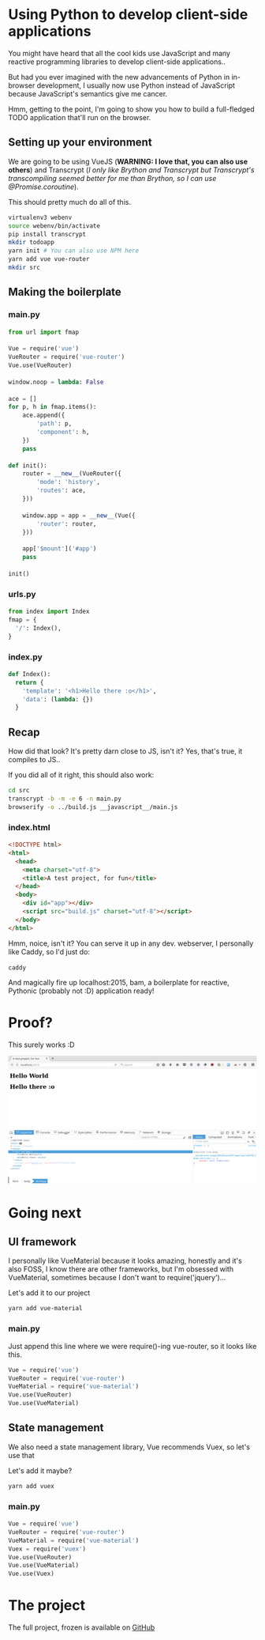 # Using Python to develop client-side applications

You might have heard that all the cool kids use JavaScript and many reactive programming libraries to develop client-side applications..

But had you ever imagined with the new advancements of Python in in-browser development, I usually now use Python instead of JavaScript because JavaScript's semantics give me cancer.

Hmm, getting to the point, I'm going to show you how to build a full-fledged TODO application that'll run on the browser.

## Setting up your environment

We are going to be using VueJS (**WARNING: I love that, you can also use others**) and Transcrypt (_I only like Brython and Transcrypt but Transcrypt's transcompiling seemed better for me than Brython, so I can use @Promise.coroutine_).

This should pretty much do all of this.

```bash
virtualenv3 webenv
source webenv/bin/activate
pip install transcrypt
mkdir todoapp
yarn init # You can also use NPM here
yarn add vue vue-router
mkdir src
```

## Making the boilerplate

### main.py
```Python
from url import fmap

Vue = require('vue')
VueRouter = require('vue-router')
Vue.use(VueRouter)

window.noop = lambda: False

ace = []
for p, h in fmap.items():
    ace.append({
        'path': p,
        'component': h,
    })
    pass

def init():
    router = __new__(VueRouter({
        'mode': 'history',
        'routes': ace,
    }))

    window.app = app = __new__(Vue({
        'router': router,
    }))

    app['$mount']('#app')
    pass

init()
```

### urls.py

```Python
from index import Index
fmap = {
  '/': Index(),
}
```

### index.py

```Python
def Index():
  return {
    'template': '<h1>Hello there :o</h1>',
    'data': (lambda: {})
  }
```

## Recap

How did that look? It's pretty darn close to JS, isn't it? Yes, that's true, it compiles to JS..

If you did all of it right, this should also work:

```bash
cd src
transcrypt -b -m -e 6 -n main.py
browserify -o ../build.js __javascript__/main.js
```

### index.html

```html
<!DOCTYPE html>
<html>
  <head>
    <meta charset="utf-8">
    <title>A test project, for fun</title>
  </head>
  <body>
    <div id="app"></div>
    <script src="build.js" charset="utf-8"></script>
  </body>
</html>
```

Hmm, noice, isn't it? You can serve it up in any dev. webserver, I personally like Caddy, so I'd just do:

`caddy`

And magically fire up localhost:2015, bam, a boilerplate for reactive, Pythonic (probably not :D) application ready!

# Proof?

This surely works :D

![Screenshot](screenshot-this-works.png)

# Going next

## UI framework

I personally like VueMaterial because it looks amazing, honestly and it's also FOSS, I know there are other frameworks, but I'm obsessed with VueMaterial, sometimes because I don't want to require('jquery')...

Let's add it to our project

```bash
yarn add vue-material
```

### main.py
Just append this line where we were require()-ing vue-router, so it looks like this.

```Python
Vue = require('vue')
VueRouter = require('vue-router')
VueMaterial = require('vue-material')
Vue.use(VueRouter)
Vue.use(VueMaterial)
```

## State management

We also need a state management library, Vue recommends Vuex, so let's use that

Let's add it maybe?

```bash
yarn add vuex
```

### main.py

```Python
Vue = require('vue')
VueRouter = require('vue-router')
VueMaterial = require('vue-material')
Vuex = require('vuex')
Vue.use(VueRouter)
Vue.use(VueMaterial)
Vue.use(Vuex)
```

# The project

The full project, frozen is available on
[GitHub](https://github.com/the1337guy/using-python-to-develop-clientside)

